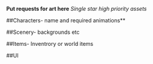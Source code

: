 **Put requests for art here**
*Single star high priority assets*

##Characters- name and required animations**










##Scenery- backgrounds etc












##Items- Inventrory or world items




##UI
